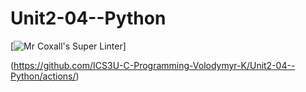 # Unit2-04--Python
[![Mr Coxall's Super Linter](https://github.com/ICS3U-C-Programming-Volodymyr-K/Unit2-04--Python/workflows/Mr%20Coxall's%20Super%20Linter/badge.svg)]

(https://github.com/ICS3U-C-Programming-Volodymyr-K/Unit2-04--Python/actions/)


